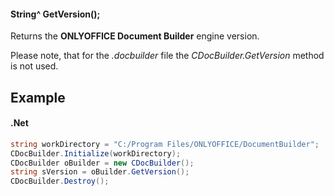 #### String^ GetVersion();

Returns the **ONLYOFFICE Document Builder** engine version.

Please note, that for the *.docbuilder* file the *CDocBuilder.GetVersion* method is not used.

## Example

#### .Net

```c#
string workDirectory = "C:/Program Files/ONLYOFFICE/DocumentBuilder";
CDocBuilder.Initialize(workDirectory);
CDocBuilder oBuilder = new CDocBuilder();
string sVersion = oBuilder.GetVersion();
CDocBuilder.Destroy();
```
